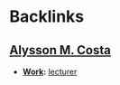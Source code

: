 
# Backlinks
## [Alysson M. Costa](<Alysson M. Costa.md>)
- **[Work](<Work.md>):** [lecturer](<lecturer.md>)

